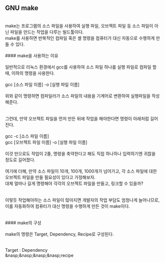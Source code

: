 ## GNU make<br/>
<br/>
make는 프로그램의 소스 파일을 사용하여 실행 파일, 오브젝트 파일 등 소스 파일이 아닌 파일을 만드는 작업을 다루는 빌드툴이다.<br/>
make를 사용하면 반복적인 컴파일 혹은 셸 명령을 컴퓨터가 대신 자동으로 수행하게 만들 수 있다.<br/>
<br/>
#### make을 사용하는 이유<br/>
<br/>
일반적으로 리눅스 환경에서 gcc를 사용하여 소스 파일 하나를 실행 파일로 컴파일 할 때, 이하의 명령을 사용한다.<br/>
<br/>
gcc [소스 파일 이름] -o [실행 파일 이름]<br/>
<br/>
위와 같이 명령하면 컴파일러가 소스 파일의 내용을 기계어로 변환하여 실행파일을 작성해준다.<br/>
<br/><br/>
그런데, 만약 오브젝트 파일을 먼저 만든 뒤에 작업을 해야한다면 명령이 아래처럼 길어진다.<br/>
<br/>
gcc -c [소스 파일 이름]<br/>
gcc [오브젝트 파일 이름] -o [실행 파일 이름]<br/>
<br/>
이것 만으로도 작업이 2줄, 명령을 축약한다고 해도 직접 하나하나 입력하기엔 귀찮을 정도로 길어졌다.<br/>
<br/>
여기에 더해, 만약 소스 파일이 10개, 100개, 1000개가 넘어가고, 각 소스 파일에 대한 오브젝트 파일을 만들 필요성이 있다고 가정해보자.<br/>
대체 얼마나 길게 명령해야 각각의 오브젝트 파일을 만들고, 링크할 수 있을까?<br/>
<br/><br/>
이렇듯 작업해야하는 소스 파일이 많아지면 개발자의 작업 부담도 엄청나게 늘어나므로, 이를 자동화하여 컴퓨터가 대신 명령을 수행하게 만든 것이 make이다.<br/>
<br/><br/>
#### make의 구성<br/>
<br/>
make의 명령은 Target, Dependency, Recipe로 구성된다.<br/>
<br/><br/>
Target : Dependency<br/>
&nasp;&nasp;&nasp;&nasp;recipe<br/>
